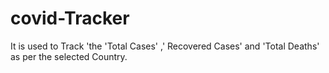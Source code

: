 # covid-Tracker
It is used to Track 'the 'Total Cases' ,' Recovered Cases' and 'Total Deaths' as per the selected Country. 
